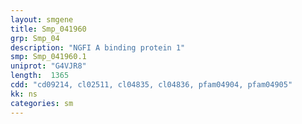 ```yaml
---
layout: smgene
title: Smp_041960
grp: Smp_04
description: "NGFI A binding protein 1"
smp: Smp_041960.1
uniprot: "G4VJR8"
length:  1365
cdd: "cd09214, cl02511, cl04835, cl04836, pfam04904, pfam04905"
kk: ns
categories: sm
---
```

